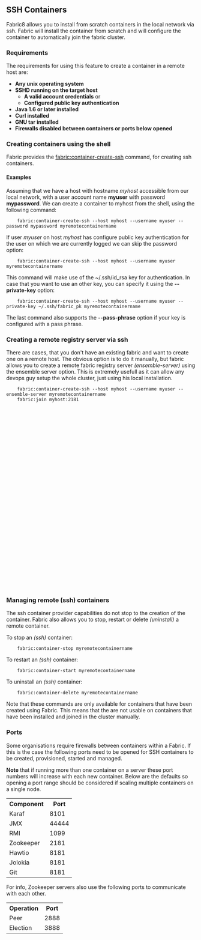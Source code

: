 ## SSH Containers

Fabric8 allows you to install from scratch containers in the local network via ssh. Fabric will install the container from scratch and will configure the container to automatically join the fabric cluster.

### Requirements

The requirements for using this feature to create a container in a remote host are:

* **Any unix operating system**
* **SSHD running on the target host**
  * **A valid account credentials** or
  * **Configured public key authentication**
* **Java 1.6 or later installed**
* **Curl installed**
* **GNU tar installed**
* **Firewalls disabled between containers or ports below opened**

### Creating containers using the shell

Fabric provides the [fabric:container-create-ssh](commands/fabric-container-create-ssh.html) command, for creating ssh containers.

#### Examples

Assuming that we have a host with hostname *myhost* accessible from our local network, with a user account name **myuser** with password **mypassword**.
We can create a container to myhost from the shell, using the following command:

        fabric:container-create-ssh --host myhost --username myuser --password mypassword myremotecontainername

If user *myuser* on host *myhost* has configure public key authentication for the user on which we are currently logged we can skip the password option:

        fabric:container-create-ssh --host myhost --username myuser myremotecontainername

This command will make use of the ~/.ssh/id_rsa key for authentication. In case that you want to use an other key, you can specify it using the **--private-key** option:

        fabric:container-create-ssh --host myhost --username myuser --private-key ~/.ssh/fabric_pk myremotecontainername

The last command also supports the **--pass-phrase** option if your key is configured with a pass phrase.

### Creating a remote registry server via ssh

There are cases, that you don't have an existing fabric and want to create one on a remote host. The obvious option is to do it manually, but fabric allows you to create a remote fabric registry server *(ensemble-server)* using the ensemble server option.
This is extremely usefull as it can allow any devops guy setup the whole cluster, just using his local installation.

        fabric:container-create-ssh --host myhost --username myuser --ensemble-server myremotecontainername
        fabric:join myhost:2181

<object width="853" height="480"><param name="movie" value="http://www.youtube.com/v/clS_17BGgjM?version=3&amp;hl=en_US&amp;rel=0"></param><param name="allowFullScreen" value="true"></param><param name="allowscriptaccess" value="always"></param><embed src="http://www.youtube.com/v/clS_17BGgjM?version=3&amp;hl=en_US&amp;rel=0" type="application/x-shockwave-flash" width="853" height="480" allowscriptaccess="always" allowfullscreen="true"></embed></object>

### Managing remote (ssh) containers
The ssh container provider capabilities do not stop to the creation of the container. Fabric also allows you to stop, restart or delete *(uninstall)* a remote container.

To stop an *(ssh)* container:

        fabric:container-stop myremotecontainername

To restart an *(ssh)* container:

        fabric:container-start myremotecontainername

To uninstall an *(ssh)* container:

        fabric:container-delete myremotecontainername

Note that these commands are only available for containers that have been created using Fabric. This means that the are not usable on containers that have been installed and joined in the cluster manually.

### Ports
Some organisations require firewalls between containers within a Fabric.  If this is the case the following ports need to be opened for SSH containers to be created, provisioned, started and managed.

**Note** that if running more than one container on a server these port numbers will increase with each new container.  Below are the defaults so opening a port range should be considered if scaling multiple containers on a single node.

<table class="table table-striped">
<tr>
<th>Component</th>
<th>Port</th>
</tr>
<tr>
<td>Karaf</td>
<td>8101</td>
</tr>
<tr>
<td>JMX</td>
<td>44444</td>
</tr>
<tr>
<td>RMI</td>
<td>1099</td>
</tr>
<tr>
<td>Zookeeper</td>
<td>2181</td>
</tr>
<tr>
<td>Hawtio</td>
<td>8181</td>
</tr>
<tr>
<td>Jolokia</td>
<td>8181</td>
</tr>
<tr>
<td>Git</td>
<td>8181</td>
</tr>
</table>

For info, Zookeeper servers also use the following ports to communicate with each other.

<table class="table table-striped">
<tr>
<th>Operation</th>
<th>Port</th>
</tr>
<tr>
<td>Peer</td>
<td>2888</td>
</tr>
<tr>
<td>Election</td>
<td>3888</td>
</tr>
</table>
